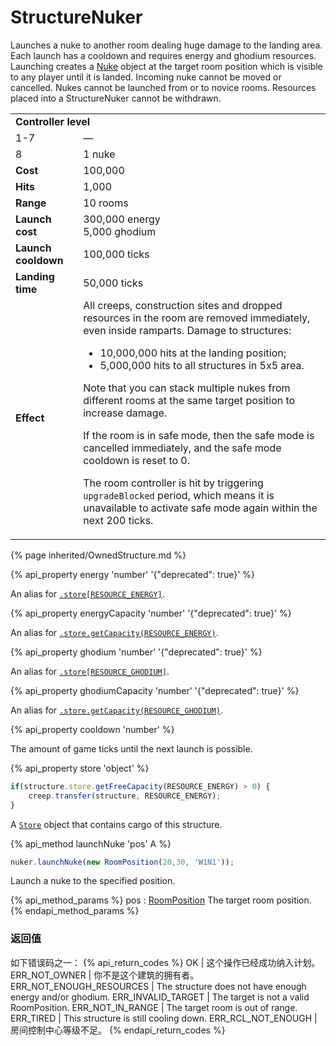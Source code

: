 # StructureNuker

<img src="img/nuke.png" alt="" align="right" />

Launches a nuke to another room dealing huge damage to the landing area. Each launch has a 
cooldown and requires energy and ghodium resources. Launching creates a 
[Nuke](#Nuke) object at the target room position which is visible to any player until it is landed. 
Incoming nuke cannot be moved or cancelled. Nukes cannot be launched from or to novice rooms. Resources placed into a StructureNuker cannot be withdrawn.

<table class="table gameplay-info">
    <tbody>
    <tr>
        <td colspan="2"><strong>Controller level</strong></td>
    </tr>
    <tr>
        <td>1-7</td>
        <td>—</td>
    </tr>
    <tr>
        <td>8</td>
        <td>1 nuke</td>
    </tr>
    <tr>
        <td><strong>Cost</strong></td>
        <td>100,000</td>
    </tr>
    <tr>
        <td><strong>Hits</strong></td>
        <td>1,000</td>
    </tr>
    <tr>
        <td><strong>Range</strong></td>
        <td>10 rooms</td>
    </tr>
    <tr>
        <td><strong>Launch cost</strong></td>
        <td>300,000 energy<br /> 5,000 ghodium</td>
    </tr>
    <tr>
        <td><strong>Launch cooldown</strong></td>
        <td>100,000 ticks</td>
    </tr>
    <tr>
        <td><strong>Landing time</strong></td>
        <td>50,000 ticks</td>
    </tr>
    <tr>
        <td><strong>Effect</strong></td>
        <td>All creeps, construction sites and dropped resources in the room are removed immediately, even inside ramparts. Damage to structures:
            <ul>
                <li>10,000,000 hits at the landing position;</li>
                <li>5,000,000 hits to all structures in 5x5 area.</li>
            </ul>
            <p>Note that you can stack multiple nukes from different rooms at the same target position to increase damage.</p>
            <p>If the room is in safe mode, then the safe mode is cancelled immediately, and the safe mode cooldown is reset to 0.</p>
            <p>The room controller is hit by triggering <code>upgradeBlocked</code> period, which means it is unavailable to activate safe mode again within the next 200 ticks.</p>
        </td>
    </tr>
    </tbody>
</table>

{% page inherited/OwnedStructure.md %}


{% api_property energy 'number' '{"deprecated": true}' %}
                                                                
An alias for [`.store[RESOURCE_ENERGY]`](#StructureExtension.store).



{% api_property energyCapacity 'number' '{"deprecated": true}' %}
                                                                                                                
An alias for [`.store.getCapacity(RESOURCE_ENERGY)`](#Store.getCapacity).



{% api_property ghodium 'number' '{"deprecated": true}' %}
                                                                 
An alias for [`.store[RESOURCE_GHODIUM]`](#StructureExtension.store).



{% api_property ghodiumCapacity 'number' '{"deprecated": true}' %}
                                                                                                                 
An alias for [`.store.getCapacity(RESOURCE_GHODIUM)`](#Store.getCapacity).



{% api_property cooldown 'number' %}



The amount of game ticks until the next launch is possible.


{% api_property store 'object' %}

```javascript
if(structure.store.getFreeCapacity(RESOURCE_ENERGY) > 0) {
    creep.transfer(structure, RESOURCE_ENERGY);
}
```


A [`Store`](#Store) object that contains cargo of this structure.



{% api_method launchNuke 'pos' A %}

```javascript
nuker.launchNuke(new RoomPosition(20,30, 'W1N1'));
```

Launch a nuke to the specified position.

{% api_method_params %}
pos : <a href="#RoomPosition">RoomPosition</a>
The target room position.
{% endapi_method_params %}


### 返回值

如下错误码之一：
{% api_return_codes %}
OK | 这个操作已经成功纳入计划。
ERR_NOT_OWNER | 你不是这个建筑的拥有者。
ERR_NOT_ENOUGH_RESOURCES | The structure does not have enough energy and/or ghodium.
ERR_INVALID_TARGET | The target is not a valid RoomPosition.
ERR_NOT_IN_RANGE | The target room is out of range.
ERR_TIRED | This structure is still cooling down.
ERR_RCL_NOT_ENOUGH | 房间控制中心等级不足。
{% endapi_return_codes %}


